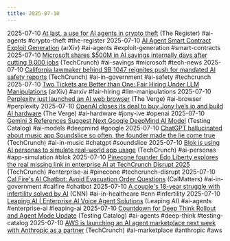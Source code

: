 ```yaml
---
title: 2025-07-10
---
```


2025-07-10 [At last, a use for AI agents in crypto theft](https://www.theregister.com/2025/07/10/ai_agents_automatically_steal_cryptocurrency/) (The Register) #ai-agents #crypto-theft #the-register
2025-07-10 [AI Agent Smart Contract Exploit Generation](https://arxiv.org/html/2507.05558v2) (arXiv) #ai-agents #exploit-generation #smart-contracts
2025-07-10 [Microsoft shares $500M in AI savings internally days after cutting 9,000 jobs](https://techcrunch.com/2025/07/09/microsoft-shares-500m-in-ai-savings-internally-days-after-cutting-9000-jobs/) (TechCrunch) #ai-savings #microsoft #tech-news
2025-07-10 [California lawmaker behind SB 1047 reignites push for mandated AI safety reports](https://techcrunch.com/2025/07/09/california-lawmaker-behind-sb-1047-reignites-push-for-mandated-ai-safety-reports/) (TechCrunch) #ai-in-government #ai-safety #techcrunch
2025-07-10 [Two Tickets are Better than One: Fair Hiring Under LLM Manipulations](https://arxiv.org/html/2502.13221v1) (arXiv) #arxiv #fair-hiring #llm-manipulations
2025-07-10 [Perplexity just launched an AI web browser](https://www.theverge.com/news/703037/perplexity-ai-web-browser-comet-launch) (The Verge) #ai-browser #perplexity
2025-07-10 [OpenAI closes its deal to buy Jony Ive’s io and build AI hardware](https://www.theverge.com/news/703114/openai-io-jony-ive-sam-altman-ai-hardware) (The Verge) #ai-hardware #jony-ive #openai
2025-07-10 [Gemini 3 References Suggest Next Google DeepMind AI Model](https://www.testingcatalog.com/gemini-3-references-found-in-code-hint-at-google-deepminds-next-ai-model/) (Testing Catalog) #ai-models #deepmind #google
2025-07-10 [ChatGPT hallucinated about music app Soundslice so often, the founder made the lie come true](https://techcrunch.com/2025/07/09/chatgpt-hallucinated-about-music-app-soundslice-so-often-the-founder-made-the-lie-come-true/) (TechCrunch) #ai-in-music #chatgpt #soundslice
2025-07-10 [Blok is using AI personas to simulate real-world app usage](https://techcrunch.com/2025/07/09/blok-is-using-ai-persons-to-simulate-real-world-app-usage/) (TechCrunch) #ai-personas #app-simulation #blok
2025-07-10 [Pinecone founder Edo Liberty explores the real missing link in enterprise AI at TechCrunch Disrupt 2025](https://techcrunch.com/2025/07/09/pinecone-founder-edo-liberty-explores-the-real-missing-link-in-enterprise-ai-at-techcrunch-disrupt-2025/) (TechCrunch) #enterprise-ai #pinecone #techcrunch-disrupt
2025-07-10 [Cal Fire's AI Chatbot: Avoid Evacuation Order Questions](https://calmatters.org/economy/technology/2025/07/cal-fire-chatbot/) (CalMatters) #ai-in-government #calfire #chatbot
2025-07-10 [A couple's 18-year struggle with infertility solved by AI](https://www.cnn.com/2025/07/03/health/ai-male-infertility-sperm-wellness?utm_source=futuretools.io&utm_medium=newspage) (CNN) #ai-in-healthcare #cnn #infertility
2025-07-10 [Leaping AI | Enterprise AI Voice Agent Solutions](https://leapingai.com/) (Leaping AI) #ai-agents #enterprise-ai #leaping-ai
2025-07-10 [Countdown for Deep Think Rollout and Agent Mode Update](https://www.testingcatalog.com/countdown-starts-for-deep-think-rollout-while-agent-mode-surfaces-in-code/) (Testing Catalog) #ai-agents #deep-think #testing-catalog
2025-07-10 [AWS is launching an AI agent marketplace next week with Anthropic as a partner](https://techcrunch.com/2025/07/10/aws-is-launching-an-ai-agent-marketplace-next-week-with-anthropic-as-a-partner/) (TechCrunch) #ai-marketplace #anthropic #aws
